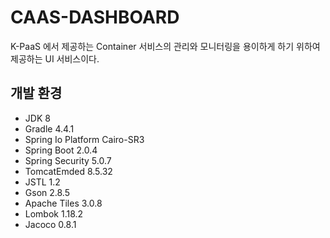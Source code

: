 # CAAS-DASHBOARD
  K-PaaS 에서 제공하는 Container 서비스의 관리와 모니터링을 용이하게 하기 위하여 제공하는 UI 서비스이다.

## 개발 환경
- JDK 8
- Gradle 4.4.1
- Spring Io Platform Cairo-SR3
- Spring Boot 2.0.4
- Spring Security 5.0.7
- TomcatEmded 8.5.32
- JSTL 1.2
- Gson 2.8.5
- Apache Tiles 3.0.8
- Lombok 1.18.2
- Jacoco 0.8.1